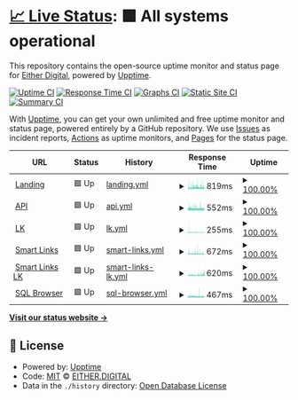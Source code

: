 # [📈 Live Status](https://status.either.digital): <!--live status--> **🟩 All systems operational**

This repository contains the open-source uptime monitor and status page for [Either Digital](https://either.digital), powered by [Upptime](https://github.com/upptime/upptime).

[![Uptime CI](https://github.com/eitherdigital/upptime/workflows/Uptime%20CI/badge.svg)](https://github.com/eitherdigital/upptime/actions?query=workflow%3A%22Uptime+CI%22)
[![Response Time CI](https://github.com/eitherdigital/upptime/workflows/Response%20Time%20CI/badge.svg)](https://github.com/eitherdigital/upptime/actions?query=workflow%3A%22Response+Time+CI%22)
[![Graphs CI](https://github.com/eitherdigital/upptime/workflows/Graphs%20CI/badge.svg)](https://github.com/eitherdigital/upptime/actions?query=workflow%3A%22Graphs+CI%22)
[![Static Site CI](https://github.com/eitherdigital/upptime/workflows/Static%20Site%20CI/badge.svg)](https://github.com/eitherdigital/upptime/actions?query=workflow%3A%22Static+Site+CI%22)
[![Summary CI](https://github.com/eitherdigital/upptime/workflows/Summary%20CI/badge.svg)](https://github.com/eitherdigital/upptime/actions?query=workflow%3A%22Summary+CI%22)

With [Upptime](https://upptime.js.org), you can get your own unlimited and free uptime monitor and status page, powered entirely by a GitHub repository. We use [Issues](https://github.com/eitherdigital/upptime/issues) as incident reports, [Actions](https://github.com/eitherdigital/upptime/actions) as uptime monitors, and [Pages](https://status.either.digital) for the status page.

<!--start: status pages-->
<!-- This summary is generated by Upptime (https://github.com/upptime/upptime) -->
<!-- Do not edit this manually, your changes will be overwritten -->
<!-- prettier-ignore -->
| URL | Status | History | Response Time | Uptime |
| --- | ------ | ------- | ------------- | ------ |
| <img alt="" src="https://favicons.githubusercontent.com/either.digital" height="13"> [Landing](https://either.digital) | 🟩 Up | [landing.yml](https://github.com/eitherdigital/upptime/commits/HEAD/history/landing.yml) | <details><summary><img alt="Response time graph" src="./graphs/landing/response-time-week.png" height="20"> 819ms</summary><br><a href="https://status.either.digital/history/landing"><img alt="Response time 611" src="https://img.shields.io/endpoint?url=https%3A%2F%2Fraw.githubusercontent.com%2Feitherdigital%2Fupptime%2FHEAD%2Fapi%2Flanding%2Fresponse-time.json"></a><br><a href="https://status.either.digital/history/landing"><img alt="24-hour response time 917" src="https://img.shields.io/endpoint?url=https%3A%2F%2Fraw.githubusercontent.com%2Feitherdigital%2Fupptime%2FHEAD%2Fapi%2Flanding%2Fresponse-time-day.json"></a><br><a href="https://status.either.digital/history/landing"><img alt="7-day response time 819" src="https://img.shields.io/endpoint?url=https%3A%2F%2Fraw.githubusercontent.com%2Feitherdigital%2Fupptime%2FHEAD%2Fapi%2Flanding%2Fresponse-time-week.json"></a><br><a href="https://status.either.digital/history/landing"><img alt="30-day response time 865" src="https://img.shields.io/endpoint?url=https%3A%2F%2Fraw.githubusercontent.com%2Feitherdigital%2Fupptime%2FHEAD%2Fapi%2Flanding%2Fresponse-time-month.json"></a><br><a href="https://status.either.digital/history/landing"><img alt="1-year response time 611" src="https://img.shields.io/endpoint?url=https%3A%2F%2Fraw.githubusercontent.com%2Feitherdigital%2Fupptime%2FHEAD%2Fapi%2Flanding%2Fresponse-time-year.json"></a></details> | <details><summary><a href="https://status.either.digital/history/landing">100.00%</a></summary><a href="https://status.either.digital/history/landing"><img alt="All-time uptime 99.99%" src="https://img.shields.io/endpoint?url=https%3A%2F%2Fraw.githubusercontent.com%2Feitherdigital%2Fupptime%2FHEAD%2Fapi%2Flanding%2Fuptime.json"></a><br><a href="https://status.either.digital/history/landing"><img alt="24-hour uptime 100.00%" src="https://img.shields.io/endpoint?url=https%3A%2F%2Fraw.githubusercontent.com%2Feitherdigital%2Fupptime%2FHEAD%2Fapi%2Flanding%2Fuptime-day.json"></a><br><a href="https://status.either.digital/history/landing"><img alt="7-day uptime 100.00%" src="https://img.shields.io/endpoint?url=https%3A%2F%2Fraw.githubusercontent.com%2Feitherdigital%2Fupptime%2FHEAD%2Fapi%2Flanding%2Fuptime-week.json"></a><br><a href="https://status.either.digital/history/landing"><img alt="30-day uptime 99.96%" src="https://img.shields.io/endpoint?url=https%3A%2F%2Fraw.githubusercontent.com%2Feitherdigital%2Fupptime%2FHEAD%2Fapi%2Flanding%2Fuptime-month.json"></a><br><a href="https://status.either.digital/history/landing"><img alt="1-year uptime 99.99%" src="https://img.shields.io/endpoint?url=https%3A%2F%2Fraw.githubusercontent.com%2Feitherdigital%2Fupptime%2FHEAD%2Fapi%2Flanding%2Fuptime-year.json"></a></details>
| <img alt="" src="https://favicons.githubusercontent.com/lk.either.digital" height="13"> [API](https://lk.either.digital/api/v1/status) | 🟩 Up | [api.yml](https://github.com/eitherdigital/upptime/commits/HEAD/history/api.yml) | <details><summary><img alt="Response time graph" src="./graphs/api/response-time-week.png" height="20"> 552ms</summary><br><a href="https://status.either.digital/history/api"><img alt="Response time 688" src="https://img.shields.io/endpoint?url=https%3A%2F%2Fraw.githubusercontent.com%2Feitherdigital%2Fupptime%2FHEAD%2Fapi%2Fapi%2Fresponse-time.json"></a><br><a href="https://status.either.digital/history/api"><img alt="24-hour response time 503" src="https://img.shields.io/endpoint?url=https%3A%2F%2Fraw.githubusercontent.com%2Feitherdigital%2Fupptime%2FHEAD%2Fapi%2Fapi%2Fresponse-time-day.json"></a><br><a href="https://status.either.digital/history/api"><img alt="7-day response time 552" src="https://img.shields.io/endpoint?url=https%3A%2F%2Fraw.githubusercontent.com%2Feitherdigital%2Fupptime%2FHEAD%2Fapi%2Fapi%2Fresponse-time-week.json"></a><br><a href="https://status.either.digital/history/api"><img alt="30-day response time 544" src="https://img.shields.io/endpoint?url=https%3A%2F%2Fraw.githubusercontent.com%2Feitherdigital%2Fupptime%2FHEAD%2Fapi%2Fapi%2Fresponse-time-month.json"></a><br><a href="https://status.either.digital/history/api"><img alt="1-year response time 688" src="https://img.shields.io/endpoint?url=https%3A%2F%2Fraw.githubusercontent.com%2Feitherdigital%2Fupptime%2FHEAD%2Fapi%2Fapi%2Fresponse-time-year.json"></a></details> | <details><summary><a href="https://status.either.digital/history/api">100.00%</a></summary><a href="https://status.either.digital/history/api"><img alt="All-time uptime 99.53%" src="https://img.shields.io/endpoint?url=https%3A%2F%2Fraw.githubusercontent.com%2Feitherdigital%2Fupptime%2FHEAD%2Fapi%2Fapi%2Fuptime.json"></a><br><a href="https://status.either.digital/history/api"><img alt="24-hour uptime 100.00%" src="https://img.shields.io/endpoint?url=https%3A%2F%2Fraw.githubusercontent.com%2Feitherdigital%2Fupptime%2FHEAD%2Fapi%2Fapi%2Fuptime-day.json"></a><br><a href="https://status.either.digital/history/api"><img alt="7-day uptime 100.00%" src="https://img.shields.io/endpoint?url=https%3A%2F%2Fraw.githubusercontent.com%2Feitherdigital%2Fupptime%2FHEAD%2Fapi%2Fapi%2Fuptime-week.json"></a><br><a href="https://status.either.digital/history/api"><img alt="30-day uptime 98.89%" src="https://img.shields.io/endpoint?url=https%3A%2F%2Fraw.githubusercontent.com%2Feitherdigital%2Fupptime%2FHEAD%2Fapi%2Fapi%2Fuptime-month.json"></a><br><a href="https://status.either.digital/history/api"><img alt="1-year uptime 99.53%" src="https://img.shields.io/endpoint?url=https%3A%2F%2Fraw.githubusercontent.com%2Feitherdigital%2Fupptime%2FHEAD%2Fapi%2Fapi%2Fuptime-year.json"></a></details>
| <img alt="" src="https://favicons.githubusercontent.com/lk.either.digital" height="13"> [LK](https://lk.either.digital) | 🟩 Up | [lk.yml](https://github.com/eitherdigital/upptime/commits/HEAD/history/lk.yml) | <details><summary><img alt="Response time graph" src="./graphs/lk/response-time-week.png" height="20"> 255ms</summary><br><a href="https://status.either.digital/history/lk"><img alt="Response time 250" src="https://img.shields.io/endpoint?url=https%3A%2F%2Fraw.githubusercontent.com%2Feitherdigital%2Fupptime%2FHEAD%2Fapi%2Flk%2Fresponse-time.json"></a><br><a href="https://status.either.digital/history/lk"><img alt="24-hour response time 209" src="https://img.shields.io/endpoint?url=https%3A%2F%2Fraw.githubusercontent.com%2Feitherdigital%2Fupptime%2FHEAD%2Fapi%2Flk%2Fresponse-time-day.json"></a><br><a href="https://status.either.digital/history/lk"><img alt="7-day response time 255" src="https://img.shields.io/endpoint?url=https%3A%2F%2Fraw.githubusercontent.com%2Feitherdigital%2Fupptime%2FHEAD%2Fapi%2Flk%2Fresponse-time-week.json"></a><br><a href="https://status.either.digital/history/lk"><img alt="30-day response time 240" src="https://img.shields.io/endpoint?url=https%3A%2F%2Fraw.githubusercontent.com%2Feitherdigital%2Fupptime%2FHEAD%2Fapi%2Flk%2Fresponse-time-month.json"></a><br><a href="https://status.either.digital/history/lk"><img alt="1-year response time 250" src="https://img.shields.io/endpoint?url=https%3A%2F%2Fraw.githubusercontent.com%2Feitherdigital%2Fupptime%2FHEAD%2Fapi%2Flk%2Fresponse-time-year.json"></a></details> | <details><summary><a href="https://status.either.digital/history/lk">100.00%</a></summary><a href="https://status.either.digital/history/lk"><img alt="All-time uptime 99.21%" src="https://img.shields.io/endpoint?url=https%3A%2F%2Fraw.githubusercontent.com%2Feitherdigital%2Fupptime%2FHEAD%2Fapi%2Flk%2Fuptime.json"></a><br><a href="https://status.either.digital/history/lk"><img alt="24-hour uptime 100.00%" src="https://img.shields.io/endpoint?url=https%3A%2F%2Fraw.githubusercontent.com%2Feitherdigital%2Fupptime%2FHEAD%2Fapi%2Flk%2Fuptime-day.json"></a><br><a href="https://status.either.digital/history/lk"><img alt="7-day uptime 100.00%" src="https://img.shields.io/endpoint?url=https%3A%2F%2Fraw.githubusercontent.com%2Feitherdigital%2Fupptime%2FHEAD%2Fapi%2Flk%2Fuptime-week.json"></a><br><a href="https://status.either.digital/history/lk"><img alt="30-day uptime 98.90%" src="https://img.shields.io/endpoint?url=https%3A%2F%2Fraw.githubusercontent.com%2Feitherdigital%2Fupptime%2FHEAD%2Fapi%2Flk%2Fuptime-month.json"></a><br><a href="https://status.either.digital/history/lk"><img alt="1-year uptime 99.21%" src="https://img.shields.io/endpoint?url=https%3A%2F%2Fraw.githubusercontent.com%2Feitherdigital%2Fupptime%2FHEAD%2Fapi%2Flk%2Fuptime-year.json"></a></details>
| <img alt="" src="https://favicons.githubusercontent.com/links.either.digital" height="13"> [Smart Links](https://links.either.digital) | 🟩 Up | [smart-links.yml](https://github.com/eitherdigital/upptime/commits/HEAD/history/smart-links.yml) | <details><summary><img alt="Response time graph" src="./graphs/smart-links/response-time-week.png" height="20"> 672ms</summary><br><a href="https://status.either.digital/history/smart-links"><img alt="Response time 591" src="https://img.shields.io/endpoint?url=https%3A%2F%2Fraw.githubusercontent.com%2Feitherdigital%2Fupptime%2FHEAD%2Fapi%2Fsmart-links%2Fresponse-time.json"></a><br><a href="https://status.either.digital/history/smart-links"><img alt="24-hour response time 565" src="https://img.shields.io/endpoint?url=https%3A%2F%2Fraw.githubusercontent.com%2Feitherdigital%2Fupptime%2FHEAD%2Fapi%2Fsmart-links%2Fresponse-time-day.json"></a><br><a href="https://status.either.digital/history/smart-links"><img alt="7-day response time 672" src="https://img.shields.io/endpoint?url=https%3A%2F%2Fraw.githubusercontent.com%2Feitherdigital%2Fupptime%2FHEAD%2Fapi%2Fsmart-links%2Fresponse-time-week.json"></a><br><a href="https://status.either.digital/history/smart-links"><img alt="30-day response time 610" src="https://img.shields.io/endpoint?url=https%3A%2F%2Fraw.githubusercontent.com%2Feitherdigital%2Fupptime%2FHEAD%2Fapi%2Fsmart-links%2Fresponse-time-month.json"></a><br><a href="https://status.either.digital/history/smart-links"><img alt="1-year response time 591" src="https://img.shields.io/endpoint?url=https%3A%2F%2Fraw.githubusercontent.com%2Feitherdigital%2Fupptime%2FHEAD%2Fapi%2Fsmart-links%2Fresponse-time-year.json"></a></details> | <details><summary><a href="https://status.either.digital/history/smart-links">100.00%</a></summary><a href="https://status.either.digital/history/smart-links"><img alt="All-time uptime 95.55%" src="https://img.shields.io/endpoint?url=https%3A%2F%2Fraw.githubusercontent.com%2Feitherdigital%2Fupptime%2FHEAD%2Fapi%2Fsmart-links%2Fuptime.json"></a><br><a href="https://status.either.digital/history/smart-links"><img alt="24-hour uptime 100.00%" src="https://img.shields.io/endpoint?url=https%3A%2F%2Fraw.githubusercontent.com%2Feitherdigital%2Fupptime%2FHEAD%2Fapi%2Fsmart-links%2Fuptime-day.json"></a><br><a href="https://status.either.digital/history/smart-links"><img alt="7-day uptime 100.00%" src="https://img.shields.io/endpoint?url=https%3A%2F%2Fraw.githubusercontent.com%2Feitherdigital%2Fupptime%2FHEAD%2Fapi%2Fsmart-links%2Fuptime-week.json"></a><br><a href="https://status.either.digital/history/smart-links"><img alt="30-day uptime 97.32%" src="https://img.shields.io/endpoint?url=https%3A%2F%2Fraw.githubusercontent.com%2Feitherdigital%2Fupptime%2FHEAD%2Fapi%2Fsmart-links%2Fuptime-month.json"></a><br><a href="https://status.either.digital/history/smart-links"><img alt="1-year uptime 95.55%" src="https://img.shields.io/endpoint?url=https%3A%2F%2Fraw.githubusercontent.com%2Feitherdigital%2Fupptime%2FHEAD%2Fapi%2Fsmart-links%2Fuptime-year.json"></a></details>
| <img alt="" src="https://favicons.githubusercontent.com/llk.either.digital" height="13"> [Smart Links LK](https://llk.either.digital) | 🟩 Up | [smart-links-lk.yml](https://github.com/eitherdigital/upptime/commits/HEAD/history/smart-links-lk.yml) | <details><summary><img alt="Response time graph" src="./graphs/smart-links-lk/response-time-week.png" height="20"> 620ms</summary><br><a href="https://status.either.digital/history/smart-links-lk"><img alt="Response time 568" src="https://img.shields.io/endpoint?url=https%3A%2F%2Fraw.githubusercontent.com%2Feitherdigital%2Fupptime%2FHEAD%2Fapi%2Fsmart-links-lk%2Fresponse-time.json"></a><br><a href="https://status.either.digital/history/smart-links-lk"><img alt="24-hour response time 885" src="https://img.shields.io/endpoint?url=https%3A%2F%2Fraw.githubusercontent.com%2Feitherdigital%2Fupptime%2FHEAD%2Fapi%2Fsmart-links-lk%2Fresponse-time-day.json"></a><br><a href="https://status.either.digital/history/smart-links-lk"><img alt="7-day response time 620" src="https://img.shields.io/endpoint?url=https%3A%2F%2Fraw.githubusercontent.com%2Feitherdigital%2Fupptime%2FHEAD%2Fapi%2Fsmart-links-lk%2Fresponse-time-week.json"></a><br><a href="https://status.either.digital/history/smart-links-lk"><img alt="30-day response time 585" src="https://img.shields.io/endpoint?url=https%3A%2F%2Fraw.githubusercontent.com%2Feitherdigital%2Fupptime%2FHEAD%2Fapi%2Fsmart-links-lk%2Fresponse-time-month.json"></a><br><a href="https://status.either.digital/history/smart-links-lk"><img alt="1-year response time 568" src="https://img.shields.io/endpoint?url=https%3A%2F%2Fraw.githubusercontent.com%2Feitherdigital%2Fupptime%2FHEAD%2Fapi%2Fsmart-links-lk%2Fresponse-time-year.json"></a></details> | <details><summary><a href="https://status.either.digital/history/smart-links-lk">100.00%</a></summary><a href="https://status.either.digital/history/smart-links-lk"><img alt="All-time uptime 95.55%" src="https://img.shields.io/endpoint?url=https%3A%2F%2Fraw.githubusercontent.com%2Feitherdigital%2Fupptime%2FHEAD%2Fapi%2Fsmart-links-lk%2Fuptime.json"></a><br><a href="https://status.either.digital/history/smart-links-lk"><img alt="24-hour uptime 100.00%" src="https://img.shields.io/endpoint?url=https%3A%2F%2Fraw.githubusercontent.com%2Feitherdigital%2Fupptime%2FHEAD%2Fapi%2Fsmart-links-lk%2Fuptime-day.json"></a><br><a href="https://status.either.digital/history/smart-links-lk"><img alt="7-day uptime 100.00%" src="https://img.shields.io/endpoint?url=https%3A%2F%2Fraw.githubusercontent.com%2Feitherdigital%2Fupptime%2FHEAD%2Fapi%2Fsmart-links-lk%2Fuptime-week.json"></a><br><a href="https://status.either.digital/history/smart-links-lk"><img alt="30-day uptime 97.32%" src="https://img.shields.io/endpoint?url=https%3A%2F%2Fraw.githubusercontent.com%2Feitherdigital%2Fupptime%2FHEAD%2Fapi%2Fsmart-links-lk%2Fuptime-month.json"></a><br><a href="https://status.either.digital/history/smart-links-lk"><img alt="1-year uptime 95.55%" src="https://img.shields.io/endpoint?url=https%3A%2F%2Fraw.githubusercontent.com%2Feitherdigital%2Fupptime%2FHEAD%2Fapi%2Fsmart-links-lk%2Fuptime-year.json"></a></details>
| <img alt="" src="https://favicons.githubusercontent.com/sql.either.digital" height="13"> [SQL Browser](https://sql.either.digital) | 🟩 Up | [sql-browser.yml](https://github.com/eitherdigital/upptime/commits/HEAD/history/sql-browser.yml) | <details><summary><img alt="Response time graph" src="./graphs/sql-browser/response-time-week.png" height="20"> 467ms</summary><br><a href="https://status.either.digital/history/sql-browser"><img alt="Response time 467" src="https://img.shields.io/endpoint?url=https%3A%2F%2Fraw.githubusercontent.com%2Feitherdigital%2Fupptime%2FHEAD%2Fapi%2Fsql-browser%2Fresponse-time.json"></a><br><a href="https://status.either.digital/history/sql-browser"><img alt="24-hour response time 445" src="https://img.shields.io/endpoint?url=https%3A%2F%2Fraw.githubusercontent.com%2Feitherdigital%2Fupptime%2FHEAD%2Fapi%2Fsql-browser%2Fresponse-time-day.json"></a><br><a href="https://status.either.digital/history/sql-browser"><img alt="7-day response time 467" src="https://img.shields.io/endpoint?url=https%3A%2F%2Fraw.githubusercontent.com%2Feitherdigital%2Fupptime%2FHEAD%2Fapi%2Fsql-browser%2Fresponse-time-week.json"></a><br><a href="https://status.either.digital/history/sql-browser"><img alt="30-day response time 467" src="https://img.shields.io/endpoint?url=https%3A%2F%2Fraw.githubusercontent.com%2Feitherdigital%2Fupptime%2FHEAD%2Fapi%2Fsql-browser%2Fresponse-time-month.json"></a><br><a href="https://status.either.digital/history/sql-browser"><img alt="1-year response time 467" src="https://img.shields.io/endpoint?url=https%3A%2F%2Fraw.githubusercontent.com%2Feitherdigital%2Fupptime%2FHEAD%2Fapi%2Fsql-browser%2Fresponse-time-year.json"></a></details> | <details><summary><a href="https://status.either.digital/history/sql-browser">100.00%</a></summary><a href="https://status.either.digital/history/sql-browser"><img alt="All-time uptime 100.00%" src="https://img.shields.io/endpoint?url=https%3A%2F%2Fraw.githubusercontent.com%2Feitherdigital%2Fupptime%2FHEAD%2Fapi%2Fsql-browser%2Fuptime.json"></a><br><a href="https://status.either.digital/history/sql-browser"><img alt="24-hour uptime 100.00%" src="https://img.shields.io/endpoint?url=https%3A%2F%2Fraw.githubusercontent.com%2Feitherdigital%2Fupptime%2FHEAD%2Fapi%2Fsql-browser%2Fuptime-day.json"></a><br><a href="https://status.either.digital/history/sql-browser"><img alt="7-day uptime 100.00%" src="https://img.shields.io/endpoint?url=https%3A%2F%2Fraw.githubusercontent.com%2Feitherdigital%2Fupptime%2FHEAD%2Fapi%2Fsql-browser%2Fuptime-week.json"></a><br><a href="https://status.either.digital/history/sql-browser"><img alt="30-day uptime 100.00%" src="https://img.shields.io/endpoint?url=https%3A%2F%2Fraw.githubusercontent.com%2Feitherdigital%2Fupptime%2FHEAD%2Fapi%2Fsql-browser%2Fuptime-month.json"></a><br><a href="https://status.either.digital/history/sql-browser"><img alt="1-year uptime 100.00%" src="https://img.shields.io/endpoint?url=https%3A%2F%2Fraw.githubusercontent.com%2Feitherdigital%2Fupptime%2FHEAD%2Fapi%2Fsql-browser%2Fuptime-year.json"></a></details>

<!--end: status pages-->

[**Visit our status website →**](https://status.either.digital)

## 📄 License

- Powered by: [Upptime](https://github.com/upptime/upptime)
- Code: [MIT](./LICENSE) © [EITHER.DIGITAL](https://either.digital)
- Data in the `./history` directory: [Open Database License](https://opendatacommons.org/licenses/odbl/1-0/)
